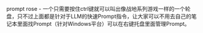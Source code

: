 prompt rose - 一个只需要按住ctrl键就可以叫出像战地系列游戏一样的一个轮盘，只不过上面都是针对于LLM的快速Prompt指令，让大家可以不用去自己的笔记本里面找Prompt（针对Windows平台）可以在右键托盘里面管理Prompt。